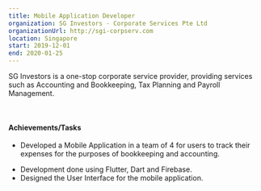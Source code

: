 ```yaml
---
title: Mobile Application Developer
organization: SG Investors - Corporate Services Pte Ltd
organizationUrl: http://sgi-corpserv.com
location: Singapore
start: 2019-12-01
end: 2020-01-25
---
```


SG Investors is a one-stop corporate service provider, providing services such as Accounting and Bookkeeping, Tax Planning and Payroll Management.

<br/>

#### Achievements/Tasks
* Developed a Mobile Application in a team of 4 for users to track their expenses for the purposes of bookkeeping and accounting.
<!-- THIS IS A COMMENT TODO: There are no numbers here? How to quantify my work? -->
* Development done using Flutter, Dart and Firebase.
* Designed the User Interface for the mobile application.